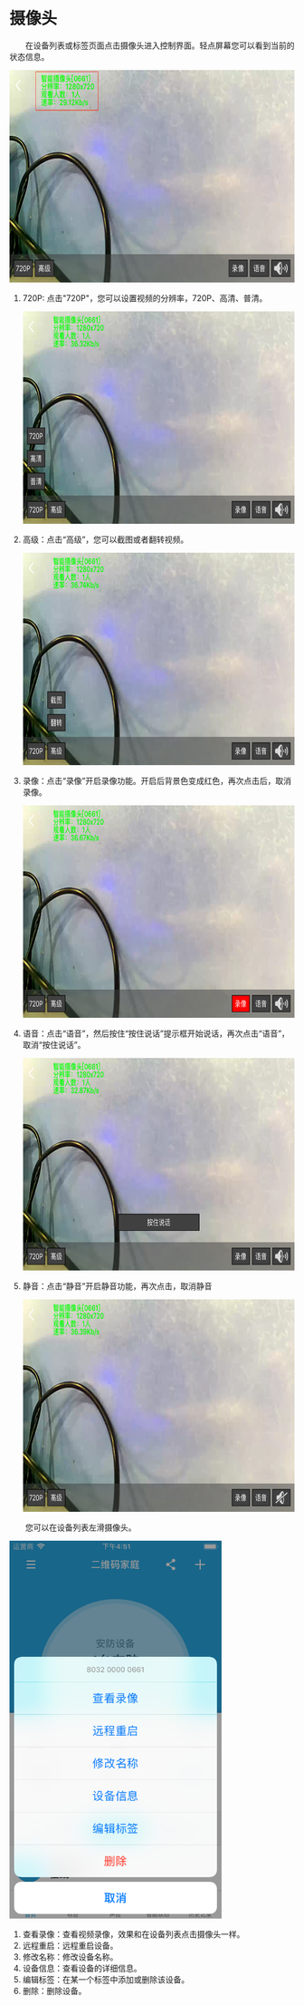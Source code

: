 # 摄像头

&emsp;&emsp;在设备列表或标签页面点击摄像头进入控制界面。轻点屏幕您可以看到当前的状态信息。

<img src="../images/WiFi/摄像头/控制界面.png" width = "667" height = "375">

1. 720P: 点击"720P"，您可以设置视频的分辨率，720P、高清、普清。

	<img src="../images/WiFi/摄像头/分辨率.png" width = "667" height = "375">
	
2. 高级：点击“高级”，您可以截图或者翻转视频。

	<img src="../images/WiFi/摄像头/高级.png" width = "667" height = "375">
	
3. 录像：点击“录像”开启录像功能。开启后背景色变成红色，再次点击后，取消录像。

	<img src="../images/WiFi/摄像头/录像.png" width = "667" height = "375">
	
4. 语音：点击“语音”，然后按住“按住说话”提示框开始说话，再次点击“语音”，取消“按住说话”。

	<img src="../images/WiFi/摄像头/按住说话.png" width = "667" height = "375">
	
5. 静音：点击“静音”开启静音功能，再次点击，取消静音

	<img src="../images/WiFi/摄像头/静音.png" width = "667" height = "375">
	
	
&emsp;&emsp;您可以在设备列表左滑摄像头。

<img src="../images/WiFi/摄像头/编辑.png" width = "375" height = "667">

1. 查看录像：查看视频录像，效果和在设备列表点击摄像头一样。
2. 远程重启：远程重启设备。
3. 修改名称：修改设备名称。
4. 设备信息：查看设备的详细信息。
5. 编辑标签：在某一个标签中添加或删除该设备。
6. 删除：删除设备。